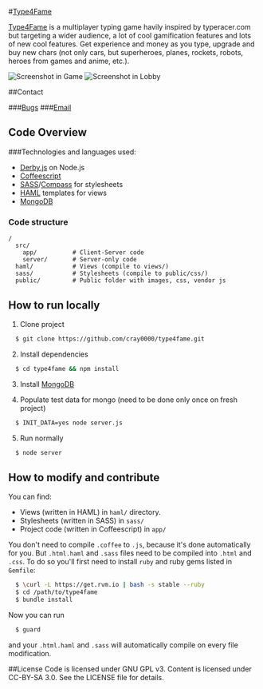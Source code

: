 #[Type4Fame](http://type4fame.com/)

[Type4Fame](http://type4fame.com/) is a multiplayer typing game havily inspired by typeracer.com but targeting a wider audience, a lot of cool gamification features and lots of new cool features. Get experience and money as you type, upgrade and buy new chars (not only cars, but superheroes, planes, rockets, robots, heroes from games and anime, etc.).

![Screenshot in Game](https://raw.github.com/cray0000/type4fame/master/public/img/screenshot_game.png "Screenshot in Game")
![Screenshot in Lobby](https://raw.github.com/cray0000/type4fame/master/public/img/screenshot_lobby.png "Screenshot in Lobby")

##Contact

###[Bugs](https://github.com/cray0000/type4fame/issues)
###[Email](mailto:cray0000@gmail.com)

## Code Overview

###Technologies and languages used:
 * [Derby.js](http://derbyjs.com) on Node.js
 * [Coffeescript](http://coffeescript.org/)
 * [SASS](http://sass-lang.com)/[Compass](http://compass-style.org) for stylesheets
 * [HAML](http://haml-lang.com) templates for views
 * [MongoDB](http://www.mongodb.org/)

### Code structure
```
/
  src/
    app/          # Client-Server code
    server/       # Server-only code
  haml/           # Views (compile to views/)
  sass/           # Stylesheets (compile to public/css/)
  public/         # Public folder with images, css, vendor js
```

## How to run locally

1. Clone project
``` bash
  $ git clone https://github.com/cray0000/type4fame.git
```

2. Install dependencies
``` bash
  $ cd type4fame && npm install
```

3. Install [MongoDB](http://docs.mongodb.org/manual/installation/)

4. Populate test data for mongo (need to be done only once on fresh project)
``` bash
  $ INIT_DATA=yes node server.js
```

5. Run normally
``` bash
  $ node server
```

## How to modify and contribute
You can find:
 * Views (written in HAML) in `haml/` directory.
 * Stylesheets (written in SASS) in `sass/`
 * Project code (written in Coffeescript) in `app/`

You don't need to compile `.coffee` to `.js`, because it's done automatically for you.
But `.html.haml` and `.sass` files need to be compiled into `.html` and `.css`.
To do so you'll first need to install `ruby` and ruby gems listed in `Gemfile`:
``` bash
  $ \curl -L https://get.rvm.io | bash -s stable --ruby
  $ cd /path/to/type4fame
  $ bundle install
```
Now you can run
``` bash
  $ guard
```
and your `.html.haml` and `.sass` will automatically compile on every file modification.

##License
Code is licensed under GNU GPL v3. Content is licensed under CC-BY-SA 3.0.
See the LICENSE file for details.
